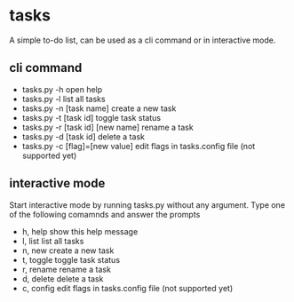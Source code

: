 # tasks
A simple to-do list, can be used as a cli command or in interactive mode.

## cli command
- tasks.py -h                       open help
- tasks.py -l                       list all tasks
- tasks.py -n [task name]           create a new task
- tasks.py -t [task id]             toggle task status
- tasks.py -r [task id] [new name]  rename a task
- tasks.py -d [task id]             delete a task
- tasks.py -c [flag]=[new value]    edit flags in tasks.config file (not supported yet)

## interactive mode
Start interactive mode by running tasks.py without any argument. Type one of the following comamnds and answer the prompts
- h, help         show this help message
- l, list         list all tasks
- n, new          create a new task
- t, toggle       toggle task status
- r, rename       rename a task
- d, delete       delete a task
- c, config       edit flags in tasks.config file (not supported yet)

